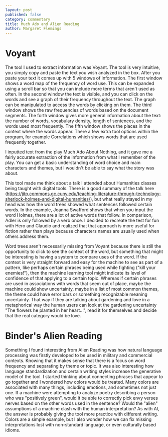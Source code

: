 ```yaml
---
layout: post
published: false
category: commentary
title: Much Ado and Alien Reading
author: Margaret Flemings
---
```

# Voyant
The tool I used to extract information was Voyant.  The tool is very intuitive, you simply copy and paste the text you wish analyzed in the box.  After you paste your text it comes up with 5 windows of information. The first window shows a word map of the frequency of word use. This can be expanded using a scroll bar so that you can include more terms that aren't used as often.  In the second window the text is visible, and you can click on the words and see a graph of their frequency throughout the text. The graph can be manipulated to access the words by clicking on them. The third window shows the raw frequencies of words based on the document segments.  The forth window gives more general information about the text: the number of words, vocabulary density, length of sentences, and the words used most frequently. The fifth window shows the places in the context where the words appear. There a few extra tool options within the program, for example Correlations which shows words that are used frequently together.   

I inputted text from the play Much Ado About Nothing, and it gave me a fairly accurate extraction of the information from what I remember of the play. You can get a basic understanding of word choice and main characters and themes, but I wouldn't be able to say what the story was about. 

This tool made me think about a talk I attended about Humanities classes being taught with digital tools. There is a good summary of the talk here (https://jitp.commons.gc.cuny.edu/teaching-literature-through-technology-sherlock-holmes-and-digital-humanities/), but what really stayed in my head was how the word trees showed what sentences followed certain words. In the example, Joanna Swafford shows that when you input the word Holmes, there are a lot of active words that follow. In comparison, Adler is only followed by a verb once. I decided to recreate the test for fun with Hero and Claudio and realized that that approach is more useful for fiction rather than plays because characters names are usually used when others address them. 

Word trees aren't necessarily missing from Voyant because there is still the opportunity to click to see the context of the word, but something that might be interesting is having a system to compare uses of the word. If the context is very straight forward and easy for the machine to see as part of a pattern, like perhaps certain phrases being used while fighting ("kill your enemies!"), then the machine learning tool might indicate its level of confidence of that applying to a certain topic. Whereas if certain phrases are used in associations with words that seem out of place, maybe the machine could show uncertainty, maybe in a list of most common themes, the theme could have error bars or something recognizable meaning uncertainty.  That way if they are talking about gardening and love in a metaphorical way the human users can look at the gardening uncertainty "The flowers he planted in her heart…", read it for themselves and decide that the real category would be love. 

# Binder's Alien Reading

Something I found interesting from Alien Reading was how natural language processing was firstly developed to be used in military and commercial contexts. Knowing that it makes sense that there is a focus on word frequency and separating by theme or topic. It was also interesting how language standardization and certain writing styles increase the generative model of the tool.  I started thinking about connecting phrases that appear to go together and I wondered how colors would be treated.  Many colors are associated with many things, including emotions, and sometimes not just one. If a machine were attempting to analyze poetry describing a person who was "positively green", would it be able to correctly pick envy verses nerves based on the other words used in the sentence? Would the "alien" assumptions of a machine clash with the human interpretation? As with AI, the answer is probably giving the tool more practice with different writing.  Colors are a simple example, but I also wonder how we can fix missing interpretations lost with non-standard language, or even culturally based idioms. 

